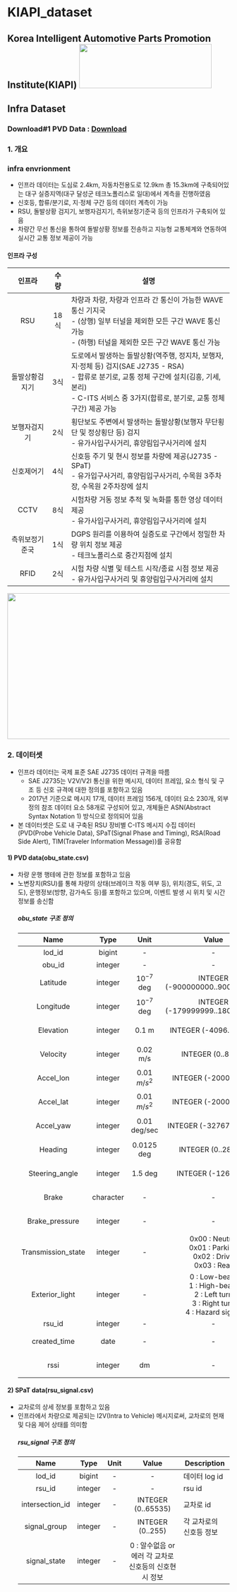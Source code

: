 # KIAPI_dataset
## Korea Intelligent Automotive Parts Promotion Institute(KIAPI) <img src="https://user-images.githubusercontent.com/85465084/206626658-6b1c7aee-bce9-48f9-86bd-207140e3bd0d.jpg" width="300" height ="100">
## Infra Dataset

### Download#1 PVD Data : [Download](http://gofile.me/5HZpx/Ah4coBH2c)

### 1. 개요  
### infra envrionment  
  * 인프라 데이터는 도심로 2.4km, 자동차전용도로 12.9km 총 15.3km에 구축되어있는 대구 실증지역(대구 달성군 테크노폴리스로 일대)에서 계측을 진행하였음  
  * 신호등, 합류/분기로, 지·정체 구간 등의 데이터 계측이 가능
  * RSU, 돌발상황 검지기, 보행자검지기, 측위보정기준국 등의 인프라가 구축되어 있음  
  * 차량간 무선 통신을 통하여 돌발상황 정보를 전송하고 지능형 교통체계와 연동하여 실시간 교통 정보 제공이 가능
  #### 인프라 구성
   |  인프라 | 수량  |  설명  |  
   |:---------:|:--------:|--------------------------|  
   | RSU | 18식 | 차량과 차량, 차량과 인프라 간 통신이 가능한 WAVE 통신 기지국 </br> - (상행) 일부 터널을 제외한 모든 구간 WAVE 통신 가능 </br> - (하행) 터널을 제외한 모든 구간 WAVE 통신 가능 |  
   | 돌발상황검지기 | 3식 | 도로에서 발생하는 돌발상황(역주행, 정지차, 보행자, 지·정체 등) 검지(SAE J2735 - RSA) </br> - 합류로 분기로, 교통 정체 구간에 설치(김흥, 기세, 본리) </br> - C-ITS 서비스 중 3가지(합류로, 분기로, 교통 정체 구간) 제공 가능
   | 보행자검지기 | 2식 | 횡단보도 주변에서 발생하는 돌발상황(보행자 무단횡단 및 정상횡단 등) 검지 </br> - 유가사입구사거리, 휴양림입구사거리에 설치 |
   | 신호제어기 | 4식 | 신호등 주기 및 현시 정보를 차량에 제공(J2735 - SPaT) </br> - 유가입구사거리, 휴양림입구사거리, 수목원 3주차장, 수목원 2주차장에 설치 |
   | CCTV | 8식 | 시험차량 거동 정보 추적 및 녹화를 통한 영상 데이터 제공 </br> - 유가사입구사거리, 휴양림입구사거리에 설치 |
   | 측위보정기준국 | 1식 | DGPS 원리를 이용하여 실증도로 구간에서 정밀한 차량 위치 정보 제공 </br> - 테크노폴리스로 중간지점에 설치 |
   | RFID | 2식 | 시험 차량 식별 및 테스트 시작/종료 시점 정보 제공 </br> - 유가사입구사거리 및 휴양림입구사거리에 설치 |
<img src="https://user-images.githubusercontent.com/85465084/206636026-c0faf0ff-6fd6-44a3-ad7e-f188941b2c34.PNG" width="850" height="330">  

### 2. 데이터셋  
* 인프라 데이터는 국제 표준 SAE J2735 데이터 규격을 따름  
  * SAE J2735는 V2V/V2I 통신을 위한 메시지, 데이터 프레임, 요소 형식 및 구조 등 신호 규격에 대한 정의를 포함하고 있음  
  * 2017년 기준으로 메시지 17개, 데이터 프레임 156개, 데이터 요소 230개, 외부 정의 참조 데이터 요소 58개로 구성되어 있고, 개체들은 ASN(Abstract Syntax Notation 1) 방식으로 정의되어 있음
* 본 데이터셋은 도로 내 구축된 RSU 장비별 C-ITS 메시지 수집 데이터(PVD(Probe Vehicle Data), SPaT(Signal Phase and Timing), RSA(Road Side Alert), TIM(Traveler Information Message))를 공유함
#### 1) PVD data(obu_state.csv)
* 차량 운행 행테에 관한 정보를 포함하고 있음
* 노변장치(RSU)를 통해 차량의 상태(브레이크 작동 여부 등), 위치(경도, 위도, 고도), 운행정보(방향, 감가속도 등)를 포함하고 있으며, 이벤트 발생 시 위치 및 시간정보를 송신함  
  ##### obu_state 구조 정의
  |  Name | Type  |  Unit  |   Value   |   Description    | 
  |:-----:|:-----:|:------:|:---------:|------------------|  
  |lod_id         |bigint  |-            |-                              |데이터 log id|
  |obu_id        |integer  |-            |-                              |obu id|
  |Latitude      |integer  |$10^{-7}$ deg|INTEGER (-900000000..900000001)|차량의 위도 정보|
  |Longitude     |integer  |$10^{-7}$ deg|INTEGER (-179999999..180000001)|차량의 경도 정보|
  |Elevation     |integer  |0.1 m        |INTEGER (-4096..61439)         |차량의	고도 정보|
  |Velocity	     |integer  |0.02 m/s	    |INTEGER (0..8191)              |차량의	속도 정보|
  |Accel_lon     |integer  |0.01 $m/s^2$ |	INTEGER (-2000..2001)         |종방향 가속도 정보|
  |Accel_lat     |integer  |0.01 $m/s^2$ |	INTEGER (-2000..2001)         |횡방향 가속도 정보|
  |Accel_yaw     |integer  |0.01 deg/sec |	INTEGER (-32767..32767)       |	yaw 가속도 정보|
  |Heading	      |integer  |0.0125 deg  	|INTEGER (0..28800)             |차량의	방향 정보|
  |Steering_angle|integer  |1.5 deg      |INTEGER (-126..127)            |차량의 조향각 정보|
  |Brake	        |character|-	           |-	                             |브레이크 동작 여부|
  |Brake_pressure|integer	 |-	           |-	                             |브레이크 압력 정보|
  |Transmission_state|integer|-          | 0x00 : Neutral </br> 0x01 : Parking </br> 0x02 : Drive </br> 0x03 : Rear | 차량 기어 변속 정보|
  |Exterior_light|integer  |-            | 0 : Low-beam </br> 1 : High-beam </br> 2 : Left turn </br> 3 : Right turn </br> 4 : Hazard signal | 차량 외부등 상태 정보|
  |rsu_id        |integer  |-            |-                              |rsu id|
  |created_time  |date     |-            |-                              |메시지 생성 시간|
  |rssi          |integer  |dm           |-                              |수신 신호 세기(강도) 정보|

#### 2) SPaT data(rsu_signal.csv)
* 교차로의 상세 정보를 포함하고 있음
* 인프라에서 차량으로 제공되는 I2V(Intra to Vehicle) 메시지로써, 교차로의 현재 및 다음 제어 상태를 의미함
  ##### rsu_signal 구조 정의
  |  Name | Type  |  Unit  |   Value   |   Description    | 
  |:-----:|:-----:|:------:|:---------:|------------------|  
  |lod_id         |bigint  |-            |-                              |데이터 log id|
  |rsu_id         |integer |-            |-                              |rsu id|
  |intersection_id|integer	|-            |INTEGER (0..65535)             |교차로 id|
  |signal_group   |integer	|-            |INTEGER (0..255)	              |각 교차로의 신호등 정보|
  |signal_state	  |integer |-	           |0 : 알수없음 or 에러	각 교차로 신호등의 신호현시 정보


  
  
